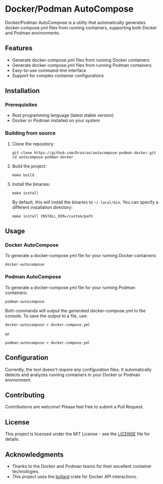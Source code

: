 # Docker/Podman AutoCompose

Docker/Podman AutoCompose is a utility that automatically generates docker-compose.yml files from running containers, supporting both Docker and Podman environments.

## Features

- Generate docker-compose.yml files from running Docker containers
- Generate docker-compose.yml files from running Podman containers
- Easy-to-use command-line interface
- Support for complex container configurations

## Installation

### Prerequisites

- Rust programming language (latest stable version)
- Docker or Podman installed on your system

### Building from source

1. Clone the repository:
   ```
   git clone https://github.com/Drasrax/autocompose-podman-docker.git
   cd autocompose-podman-docker
   ```

2. Build the project:
   ```
   make build
   ```

3. Install the binaries:
   ```
   make install
   ```

   By default, this will install the binaries to `~/.local/bin`. You can specify a different installation directory:
   ```
   make install INSTALL_DIR=/custom/path
   ```

## Usage

### Docker AutoCompose

To generate a docker-compose.yml file for your running Docker containers:

```
docker-autocompose
```

### Podman AutoCompose

To generate a docker-compose.yml file for your running Podman containers:

```
podman-autocompose
```

Both commands will output the generated docker-compose.yml to the console. To save the output to a file, use:

```
docker-autocompose > docker-compose.yml
```

or

```
podman-autocompose > docker-compose.yml
```

## Configuration

Currently, the tool doesn't require any configuration files. It automatically detects and analyzes running containers in your Docker or Podman environment.

## Contributing

Contributions are welcome! Please feel free to submit a Pull Request.

## License

This project is licensed under the MIT License - see the [LICENSE](LICENSE) file for details.

## Acknowledgments

- Thanks to the Docker and Podman teams for their excellent container technologies.
- This project uses the [bollard](https://github.com/fussybeaver/bollard) crate for Docker API interactions.


